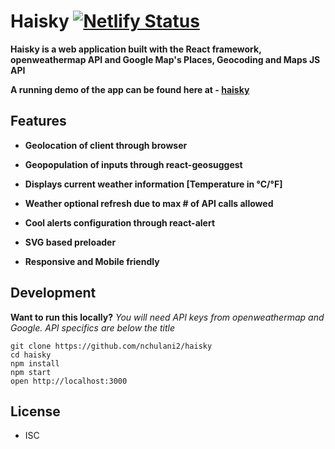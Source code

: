 # Haisky [![Netlify Status](https://api.netlify.com/api/v1/badges/2028a0e8-010b-44a8-96c0-babf309532c1/deploy-status)](https://app.netlify.com/sites/haisky/deploys)

**Haisky is a web application built with the React framework, openweathermap API and Google Map's Places, Geocoding and Maps JS API**

**A running demo of the app can be found here at - [haisky](https://haisky.netlify.com/)**

## Features

- **Geolocation of client through browser**

- **Geopopulation of inputs through react-geosuggest**

- **Displays current weather information [Temperature in °C/°F]**

- **Weather optional refresh due to max # of API calls allowed**

- **Cool alerts configuration through react-alert**

- **SVG based preloader**

- **Responsive and Mobile friendly**

## Development

**Want to run this locally?**
_You will need API keys from openweathermap and Google. API specifics are below the title_

```
git clone https://github.com/nchulani2/haisky
cd haisky
npm install
npm start
open http://localhost:3000
```

## License

- ISC
